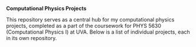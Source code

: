 **Computational Physics Projects**

This repository serves as a central hub for my computational physics projects, completed as a part of the coursework for PHYS 5630 (Computational Physics I) at UVA. 
Below is a list of individual projects, each in its own repository. 
